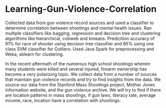 # Learning-Gun-Violence-Correlation
Collected data from gun violence record sources and used a classifier to determine 
correlation between shootings and mental health issues. Ran multiple classifiers like 
bagging, regression and decision tree and clustering algorithms like hierarchical, 
cobweb and kmeans. Predicition accuracy of 91% for race of shooter using decision tree 
classifier and 85% using one class SVM classifier for Outliers. Used Java Spark for 
preprocessing and Weka, sklearn for clustering.

In the recent aftermath of the numerous high school shootings wherein many students were
killed and several injured, firearm ownership has become a very polarizing topic. We collect
data from a number of sources that maintain gun violence records and try to find insights
from the data. We source our data from the Stanford Mass Shootings project, Mother Jones
information website, and the gun violence archive. We will try to find if there are location
patterns in mass shootings, if gun laws, literacy rate, average income, race, location have a
correlation with shootings.
